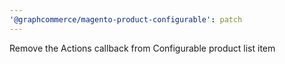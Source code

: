 ```yaml
---
'@graphcommerce/magento-product-configurable': patch
---
```


Remove the Actions callback from Configurable product list item
